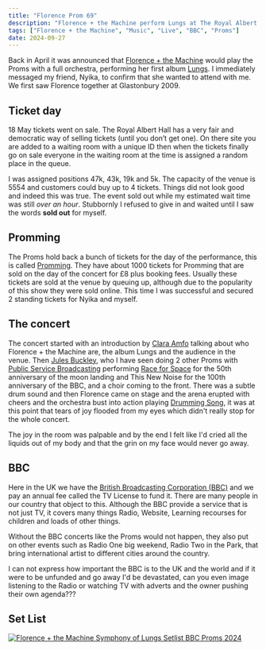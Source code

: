 ```yaml
---
title: "Florence Prom 69"
description: "Florence + the Machine perform Lungs at The Royal Albert Hall with Jules Buckley and the BBC Symphony Orchestra. Wednesday 11 September 2024."
tags: ["Florence + the Machine", "Music", "Live", "BBC", "Proms"]
date: 2024-09-27
---
```

Back in April it was announced that [Florence + the Machine](https://en.wikipedia.org/wiki/Florence_and_the_Machine) would play the Proms with a full orchestra, performing her first album [Lungs](https://en.wikipedia.org/wiki/Lungs_(album)). I immediately messaged my friend, Nyika, to confirm that she wanted to attend with me. We first saw Florence together at Glastonbury 2009. 

## Ticket day

18 May tickets went on sale. The Royal Albert Hall has a very fair and democratic way of selling tickets (until you don’t get one). On there site you are added to a waiting room with a unique ID then when the tickets finally go on sale everyone in the waiting room at the time is assigned a random place in the queue. 

I was assigned positions 47k, 43k, 19k and 5k. The capacity of the venue is 5554 and customers could buy up to 4 tickets. Things did not look good and indeed this was true. The event sold out while my estimated wait time was still _over an hour_. Stubbornly I refused to give in and waited until I saw the words **sold out** for myself. 

## Promming

The Proms hold back a bunch of tickets for the day of the performance, this is called [Promming](https://www.bbc.co.uk/programmes/articles/3598F306c3KnN6t3x6ThKpN/what-is-promming). They have about 1000 tickets for Promming that are sold on the day of the concert for £8 plus booking fees. Usually these tickets are sold at the venue by queuing up, although due to the popularity of this show they were sold online. This time I was successful and secured 2 standing tickets for Nyika and myself.

## The concert 

The concert started with an introduction by [Clara Amfo](https://en.wikipedia.org/wiki/Clara_Amfo) talking about who Florence + the Machine are, the album Lungs and the audience in the venue. Then [Jules Buckley](https://en.wikipedia.org/wiki/Jules_Buckley), who I have seen doing 2 other Proms with [Public Service Broadcasting](https://en.wikipedia.org/wiki/Public_Service_Broadcasting_(band)) performing [Race for Space](https://en.wikipedia.org/wiki/The_Race_for_Space_(album)) for the 50th anniversary of the moon landing and This New Noise for the 100th anniversary of the BBC, and a choir coming to the front. There was a subtle drum sound and then Florence came on stage and the arena erupted with cheers and the orchestra bust into action playing [Drumming Song](https://en.wikipedia.org/wiki/Drumming_Song), it was at this point that tears of joy flooded from my eyes which didn't really stop for the whole concert.

The joy in the room was palpable and by the end I felt like I'd cried all the liquids out of my body and that the grin on my face would never go away.

## BBC

Here in the UK we have the [British Broadcasting Corporation (BBC)](https://en.wikipedia.org/wiki/BBC) and we pay an annual fee called the TV License to fund it. There are many people in our country that object to this. Although the BBC provide a service that is not just TV, it covers many things Radio, Website, Learning recourses for children and loads of other things.

Without the BBC concerts like the Proms would not happen, they also put on other events such as Radio One big weekend, Radio Two in the Park, that bring international artist to different cities around the country.

I can not express how important the BBC is to the UK and the world and if it were to be unfunded and go away I'd be devastated, can you even image listening to the Radio or watching TV with adverts and the owner pushing their own agenda???

## Set List

[![Florence + the Machine Symphony of Lungs Setlist BBC Proms 2024](/img/florence/symphony-of-lungs.png)](https://www.setlist.fm/setlist/florence-the-machine/2024/royal-albert-hall-london-england-4ba80722.html)